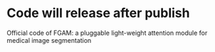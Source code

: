 # Code will release after publish
Official code of FGAM: a pluggable light-weight attention module for medical image segmentation
